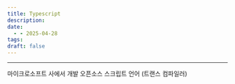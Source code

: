 ```yaml
---
title: Typescript
description: 
date:
  - - 2025-04-28
tags: 
draft: false
---
```



---
마이크로소프트 사에서 개발 오픈소스 스크립트 언어 (트랜스 컴파일러)
